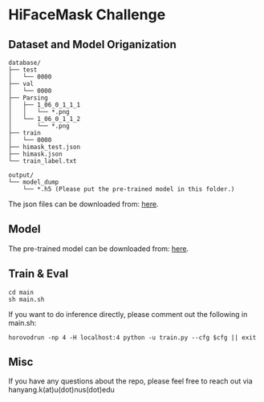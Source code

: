 # HiFaceMask Challenge

## Dataset and Model Origanization
```
database/
├── test
│   └── 0000
├── val
│   └── 0000
├── Parsing
│   ├── 1_06_0_1_1_1
│   │   └── *.png
│   └── 1_06_0_1_1_2
│       └── *.png
├── train
│   └── 0000
├── himask_test.json
├── himask.json
└── train_label.txt

output/
└── model_dump
    └── *.h5 (Please put the pre-trained model in this folder.)

```
The json files can be downloaded from: [here](https://drive.google.com/drive/folders/1mVCgaUKAU64lEshzTZSznSZL1cbqg77n?usp=sharing).


## Model
The pre-trained model can be downloaded from: [here](https://drive.google.com/drive/folders/1mVCgaUKAU64lEshzTZSznSZL1cbqg77n?usp=sharing).

## Train & Eval
```
cd main
sh main.sh
```

If you want to do inference directly, please comment out the following in main.sh:

```
horovodrun -np 4 -H localhost:4 python -u train.py --cfg $cfg || exit
```

## Misc

If you have any questions about the repo, please feel free to reach out via hanyang.k(at)u(dot)nus(dot)edu

